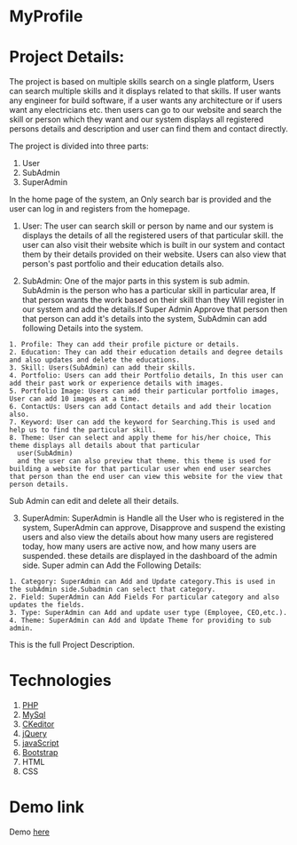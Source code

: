 # MyProfile
 
# Project Details:

  The project is based on multiple skills search on a single platform, Users can search multiple skills and it displays related to that skills.
   If user wants any engineer for build software, if a user wants any architecture or if users want any electricians etc. then users can go to our website and search the skill or person which they want and our system displays all registered persons details and description and user can find them and contact directly.
   
   The project is divided into three parts:
   1) User
   2) SubAdmin
   3) SuperAdmin
   
   In the home page of the system, an Only search bar is provided and the user can log in and registers from the homepage.
   
  1) User:
    The user can search skill or person by name and our system is displays the details of all the registered users of that particular skill.
    the user can also visit their website which is built in our system and contact them by their details provided on their website.
    Users can also view that person's past portfolio and their education details also.
    
  2) SubAdmin:
    One of the major parts in this system is sub admin.
    SubAdmin is the person who has a particular skill in particular area, If that person wants the work based on their skill than they 
    Will register in our system and add the details.If Super Admin Approve that person then that person can add it's details into the system, SubAdmin can add following Details into the system.
    
    1. Profile: They can add their profile picture or details.
    2. Education: They can add their education details and degree details and also updates and delete the educations.
    3. Skill: Users(SubAdmin) can add their skills.
    4. Portfolio: Users can add their Portfolio details, In this user can add their past work or experience details with images.
    5. Portfolio Image: Users can add their particular portfolio images, User can add 10 images at a time.
    6. ContactUs: Users can add Contact details and add their location also.
    7. Keyword: User can add the keyword for Searching.This is used and help us to find the particular skill.
    8. Theme: User can select and apply theme for his/her choice, This theme displays all details about that particular 
      user(SubAdmin)
      and the user can also preview that theme. this theme is used for building a website for that particular user when end user searches that person than the end user can view this website for the view that person details.
    
  Sub Admin can edit and delete all their details.
  
  3) SuperAdmin:
    SuperAdmin is Handle all the User who is registered in the system, SuperAdmin can approve, Disapprove and suspend the existing users and also view the details about how many users are registered today, how many users are active now, and how many users are suspended. these details are displayed in the dashboard of the admin side.
    Super admin can Add the Following Details:
    
    1. Category: SuperAdmin can Add and Update category.This is used in the subAdmin side.Subadmin can select that category.
    2. Field: SuperAdmin can Add Fields For particular category and also updates the fields.
    3. Type: SuperAdmin can Add and update user type (Employee, CEO,etc.).
    4. Theme: SuperAdmin can Add and Update Theme for providing to sub admin.
    
   This is the full Project Description.
   
 # Technologies
 
   1. [PHP](http://php.net/)
   2. [MySql](https://www.mysql.com/)
   3. [CKeditor](https://ckeditor.com/)
   4. [jQuery](https://jquery.com/)
   5. [javaScript](https://www.javascript.com/)
   6. [Bootstrap](http://getbootstrap.com/)
   7. HTML
   8. CSS
  
 # Demo link
 Demo <a href="https://myprofiledemo.000webhostapp.com/" target="_blank">here</a>
